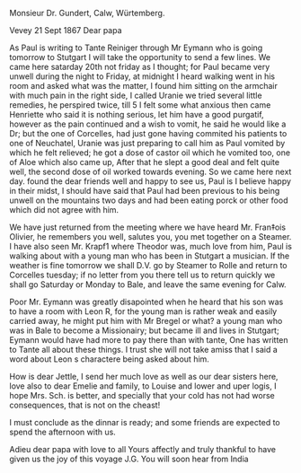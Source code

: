 Monsieur Dr. Gundert, Calw, Würtemberg.

 Vevey 21 Sept 1867
Dear papa

As Paul is writing to Tante Reiniger through Mr Eymann who is going tomorrow to Stutgart I will take the opportunity to send a few lines. We came here satarday 20th not friday as I thought; for Paul became very unwell during the night to Friday, at midnight I heard walking went in his room and asked what was the matter, I found him sitting on the armchair with much pain in the right side, I called Uranie we tried several little remedies, he perspired twice, till 5 I felt some what anxious then came Henriette who said it is nothing serious, let him have a good purgatif, however as the pain continued and a wish to vomit, he said he would like a Dr; but the one of Corcelles, had just gone having commited his patients to one of Neuchatel, Uranie was just preparing to call him as Paul vomited by which he felt relieved; he got a dose of castor oil which he vomited too, one of Aloe which also came up, After that he slept a good deal and felt quite well, the second dose of oil worked towards evening. So we came here next day. found the dear friends well and happy to see us, Paul is I believe happy in their midst, I should have said that Paul had been previous to his being unwell on the mountains two days and had been eating porck or other food which did not agree with him.

We have just returned from the meeting where we have heard Mr. Fran‡ois Olivier, he remembers you well, salutes you, you met together on a Steamer. I have also seen Mr. Krapf1 where Theodor was, much love from him, Paul is walking about with a young man who has been in Stutgart a musician. 
If the weather is fine tomorrow we shall D.V. go by Steamer to Rolle and return to Corcelles tuesday; if no letter from you there tell us to return quickly we shall go Saturday or Monday to Bale, and leave the same evening for Calw.

Poor Mr. Eymann was greatly disapointed when he heard that his son was to have a room with Leon R, for the young man is rather weak and easily carried away, he might put him with Mr Bregel or what? a young man who was in Bale to become a Missionairy; but became ill and lives in Stutgart; Eymann would have had more to pay there than with tante, One has written to Tante all about these things. I trust she will not take amiss that I said a word about Leon s charactere being asked about him.

How is dear Jettle, I send her much love as well as our dear sisters here, love also to dear Emelie and family, to Louise and lower and uper logis, I hope Mrs. Sch. is better, and specially that your cold has not had worse consequences, that is not on the cheast!

I must conclude as the dinnar is ready; and some friends are expected to spend the afternoon with us.

Adieu dear papa with love to all
 Yours affectly and truly
 thankful to have given
 us the joy of this voyage
 J.G.
You will soon hear from India
